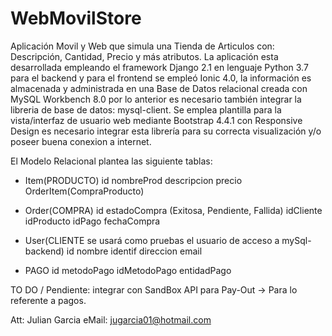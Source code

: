 # WebMovilStore
Aplicación Movil y Web que simula una Tienda de Articulos con: Descripción, Cantidad, Precio y más atributos. La aplicación esta desarrollada empleando el framework Django 2.1 en lenguaje Python 3.7 para el backend y para el frontend se empleó Ionic 4.0, la información es almacenada y administrada en una Base de Datos relacional creada con MySQL Workbench 8.0 por lo anterior es necesario también integrar la libreria de base de datos: mysql-client.
Se emplea plantilla para la vista/interfaz de usuario web mediante Bootstrap 4.4.1 con Responsive Design es necesario integrar esta librería para su correcta visualización y/o poseer buena conexion a internet.

El Modelo Relacional plantea las siguiente tablas:

- Item(PRODUCTO)
id
nombreProd
descripcion
precio
OrderItem(CompraProducto)

- Order(COMPRA)
id
estadoCompra (Exitosa, Pendiente, Fallida)
idCliente
idProducto
idPago
fechaCompra

- User(CLIENTE se usará como pruebas el usuario de acceso a mySql-backend)
id
nombre
identif
direccion
email

- PAGO
id
metodoPago
idMetodoPago
entidadPago

TO DO / Pendiente: integrar con SandBox API para Pay-Out -> Para lo referente a pagos.

Att: Julian Garcia eMail: jugarcia01@hotmail.com
